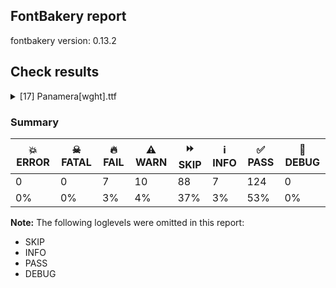 ## FontBakery report

fontbakery version: 0.13.2







## Check results



<details><summary>[17] Panamera[wght].ttf</summary>
<div>
<details>
    <summary>🔥 <b>FAIL</b> Validates subfamilyNameID and postScriptNameID for the default instance record <a href="https://fontbakery.readthedocs.io/en/stable/fontbakery/checks/opentype.html#opentype-varfont-valid-default-instance-nameids">opentype/varfont/valid_default_instance_nameids</a></summary>
    <div>







* 🔥 **FAIL** <p>'Thin' instance has the same coordinates as the default instance; its postscript name should be 'Panamera-VF', instead of 'Panamera-Thin'.</p>
 [code: invalid-default-instance-postscript-name]



</div>
</details>

<details>
    <summary>🔥 <b>FAIL</b> Checking if OS/2 usWeightClass matches fvar. <a href="https://fontbakery.readthedocs.io/en/stable/fontbakery/checks/opentype.html#opentype-weight-class-fvar">opentype/weight_class_fvar</a></summary>
    <div>







* 🔥 **FAIL** <p>OS/2 usWeightClass is '400', but should match fvar default value '100.0'.</p>
 [code: bad-weight-class]



</div>
</details>

<details>
    <summary>🔥 <b>FAIL</b> Checking OS/2 usWinAscent & usWinDescent. <a href="https://fontbakery.readthedocs.io/en/stable/fontbakery/checks/universal.html#family-win-ascent-and-descent">family/win_ascent_and_descent</a></summary>
    <div>







* 🔥 **FAIL** <p>OS/2.usWinAscent value should be equal or greater than 1140, but got 1135 instead</p>
 [code: ascent]



</div>
</details>

<details>
    <summary>🔥 <b>FAIL</b> Shapes languages in all GF glyphsets. <a href="https://fontbakery.readthedocs.io/en/stable/fontbakery/checks/googlefonts.html#googlefonts-glyphsets-shape-languages">googlefonts/glyphsets/shape_languages</a></summary>
    <div>







* 🔥 **FAIL** <p>GF_Phonetics_SinoExt glyphset:</p>
<table>
<thead>
<tr>
<th align="left">FAIL messages</th>
<th align="left">Languages</th>
</tr>
</thead>
<tbody>
<tr>
<td align="left">Mandatory orthography codepoints:</td>
<td align="left"></td>
</tr>
<tr>
<td align="left">The following base characters are missing from the font: ɛ, ɔ, Ɔ, Ɛ</td>
<td align="left">bm_Latn (Bambara)</td>
</tr>
<tr>
<td align="left">Mandatory orthography codepoints:</td>
<td align="left"></td>
</tr>
<tr>
<td align="left">The following base characters are missing from the font: ɔ, Ɛ, Ɔ, ɛ</td>
<td align="left">dyu_Latn (Dyula)</td>
</tr>
<tr>
<td align="left">Mandatory orthography codepoints:</td>
<td align="left"></td>
</tr>
<tr>
<td align="left">The following base characters are missing from the font: ɛ, Ɛ, ɔ, Ɔ</td>
<td align="left">fat_Latn (Fanti)</td>
</tr>
<tr>
<td align="left">Mandatory orthography codepoints:</td>
<td align="left"></td>
</tr>
<tr>
<td align="left">The following base characters are missing from the font: Ɓ, ɓ, Ƴ, ɗ, Ɗ, ƴ</td>
<td align="left">ff_Latn (Fulah)</td>
</tr>
<tr>
<td align="left">Mandatory orthography codepoints:</td>
<td align="left"></td>
</tr>
<tr>
<td align="left">The following base characters are missing from the font: Ƙ, ɗ, Ɓ, Ƴ, ƴ, ƙ, ɓ, Ɗ</td>
<td align="left">ha_Latn (Hausa)</td>
</tr>
<tr>
<td align="left">Mandatory orthography codepoints:</td>
<td align="left"></td>
</tr>
<tr>
<td align="left">The following base characters are missing from the font: ɛ, Ɛ, Ɔ, ɔ</td>
<td align="left">tw_akuapem_Latn (Akuapem Twi)</td>
</tr>
</tbody>
</table>
 [code: failed-language-shaping]



* ⚠️ **WARN** <p>GF_Phonetics_SinoExt glyphset:</p>
<table>
<thead>
<tr>
<th align="left">WARN messages</th>
<th align="left">Languages</th>
</tr>
</thead>
<tbody>
<tr>
<td align="left">Auxiliary orthography codepoints:</td>
<td align="left"></td>
</tr>
<tr>
<td align="left">The following auxiliary characters are missing from the font: Ǥ</td>
<td align="left"></td>
</tr>
<tr>
<td align="left">The following auxiliary characters are missing from the font: Ʒ</td>
<td align="left"></td>
</tr>
<tr>
<td align="left">The following auxiliary characters are missing from the font: Ǯ</td>
<td align="left"></td>
</tr>
<tr>
<td align="left">The following auxiliary characters are missing from the font: ǥ</td>
<td align="left"></td>
</tr>
<tr>
<td align="left">The following auxiliary characters are missing from the font: ʒ</td>
<td align="left"></td>
</tr>
<tr>
<td align="left">The following auxiliary characters are missing from the font: ǯ</td>
<td align="left">fi_Latn (Finnish)</td>
</tr>
<tr>
<td align="left">Auxiliary orthography codepoints:</td>
<td align="left"></td>
</tr>
<tr>
<td align="left">The following auxiliary characters are missing from the font: ɛ</td>
<td align="left"></td>
</tr>
<tr>
<td align="left">The following auxiliary characters are missing from the font: Ɛ</td>
<td align="left"></td>
</tr>
<tr>
<td align="left">The following auxiliary characters are missing from the font: ɵ</td>
<td align="left"></td>
</tr>
<tr>
<td align="left">The following auxiliary characters are missing from the font: Ɵ</td>
<td align="left">ig_Latn (Igbo)</td>
</tr>
</tbody>
</table>
 [code: warning-language-shaping]



</div>
</details>

<details>
    <summary>🔥 <b>FAIL</b> Ensure dotted circle glyph is present and can attach marks. <a href="https://fontbakery.readthedocs.io/en/stable/fontbakery/checks/universal.html#dotted-circle">dotted_circle</a></summary>
    <div>







* 🔥 **FAIL** <p>The following glyphs could not be attached to the dotted circle glyph:</p>
<pre><code>- uni031B

- uni0328
</code></pre>
 [code: unattached-dotted-circle-marks]



</div>
</details>

<details>
    <summary>🔥 <b>FAIL</b> Check font names are correct <a href="https://fontbakery.readthedocs.io/en/stable/fontbakery/checks/googlefonts.html#googlefonts-font-names">googlefonts/font_names</a></summary>
    <div>







* 🔥 **FAIL** <p>Font names are incorrect:</p>
<table>
<thead>
<tr>
<th align="left">nameID</th>
<th align="left">current</th>
<th align="left">expected</th>
</tr>
</thead>
<tbody>
<tr>
<td align="left">Family Name</td>
<td align="left">Panamera Thin</td>
<td align="left">Panamera Thin</td>
</tr>
<tr>
<td align="left">Subfamily Name</td>
<td align="left">Regular</td>
<td align="left">Regular</td>
</tr>
<tr>
<td align="left">Full Name</td>
<td align="left">Panamera Thin</td>
<td align="left">Panamera Thin</td>
</tr>
<tr>
<td align="left">Postscript Name</td>
<td align="left"><strong>Panamera-VF</strong></td>
<td align="left"><strong>Panamera-Thin</strong></td>
</tr>
<tr>
<td align="left">Typographic Family Name</td>
<td align="left">Panamera</td>
<td align="left">Panamera</td>
</tr>
<tr>
<td align="left">Typographic Subfamily Name</td>
<td align="left">Thin</td>
<td align="left">Thin</td>
</tr>
</tbody>
</table>
 [code: bad-names]



</div>
</details>

<details>
    <summary>🔥 <b>FAIL</b> Check the OS/2 usWeightClass is appropriate for the font's best SubFamily name. <a href="https://fontbakery.readthedocs.io/en/stable/fontbakery/checks/googlefonts.html#googlefonts-weightclass">googlefonts/weightclass</a></summary>
    <div>







* 🔥 **FAIL** <p>Best SubFamily name is 'Thin'. Expected OS/2 usWeightClass is 100, got 400.</p>
 [code: bad-value]



</div>
</details>

<details>
    <summary>⚠️ <b>WARN</b> Detect any interpolation issues in the font. <a href="https://fontbakery.readthedocs.io/en/stable/fontbakery/checks/universal.html#interpolation-issues">interpolation_issues</a></summary>
    <div>







* ⚠️ **WARN** <p>Interpolation issues were found in the font:</p>
<pre><code>- Contour 1 start point differs in glyph 'uni21BA' between location wght=100 and location wght=300

- Contour 1 in glyph 'uni21BA': becomes underweight between wght=100 and wght=300.

- Contour 1 start point differs in glyph 'uni21BB' between location wght=100 and location wght=300

- Contour 1 in glyph 'uni21BB': becomes underweight between wght=100 and wght=300.
</code></pre>
 [code: interpolation-issues]



</div>
</details>

<details>
    <summary>⚠️ <b>WARN</b> Ensure variable fonts include an avar table. <a href="https://fontbakery.readthedocs.io/en/stable/fontbakery/checks/universal.html#mandatory-avar-table">mandatory_avar_table</a></summary>
    <div>







* ⚠️ **WARN** <p>This variable font does not have an avar table. Most variable fonts should include an avar table to correctly define axes progression rates.</p>
 [code: missing-avar]



</div>
</details>

<details>
    <summary>⚠️ <b>WARN</b> Check there are no overlapping path segments <a href="https://fontbakery.readthedocs.io/en/stable/fontbakery/checks/universal.html#overlapping-path-segments">overlapping_path_segments</a></summary>
    <div>







* ⚠️ **WARN** <p>The following glyphs have overlapping path segments:</p>
<pre><code>* uni019D (U+019D): L&lt;&lt;77.0,0.0&gt;--&lt;54.0,0.0&gt;&gt; has the same coordinates as a previous segment.

* Eng (U+014A): L&lt;&lt;499.0,0.0&gt;--&lt;472.0,0.0&gt;&gt; has the same coordinates as a previous segment.

* W (U+0057): L&lt;&lt;428.0,662.0&gt;--&lt;448.0,662.0&gt;&gt; has the same coordinates as a previous segment.

* Wacute (U+1E82): L&lt;&lt;428.0,662.0&gt;--&lt;448.0,662.0&gt;&gt; has the same coordinates as a previous segment.

* Wcircumflex (U+0174): L&lt;&lt;428.0,662.0&gt;--&lt;448.0,662.0&gt;&gt; has the same coordinates as a previous segment.

* Wdieresis (U+1E84): L&lt;&lt;428.0,662.0&gt;--&lt;448.0,662.0&gt;&gt; has the same coordinates as a previous segment.

* Wgrave (U+1E80): L&lt;&lt;428.0,662.0&gt;--&lt;448.0,662.0&gt;&gt; has the same coordinates as a previous segment.

* g (U+0067): L&lt;&lt;492.0,-2.0&gt;--&lt;466.0,-2.0&gt;&gt; has the same coordinates as a previous segment.

* gbreve (U+011F): L&lt;&lt;492.0,-2.0&gt;--&lt;466.0,-2.0&gt;&gt; has the same coordinates as a previous segment.

* gcaron (U+01E7): L&lt;&lt;492.0,-2.0&gt;--&lt;466.0,-2.0&gt;&gt; has the same coordinates as a previous segment.

* gcircumflex (U+011D): L&lt;&lt;492.0,-2.0&gt;--&lt;466.0,-2.0&gt;&gt; has the same coordinates as a previous segment.

* uni0123 (U+0123): L&lt;&lt;492.0,-2.0&gt;--&lt;466.0,-2.0&gt;&gt; has the same coordinates as a previous segment.

* gdotaccent (U+0121): L&lt;&lt;492.0,-2.0&gt;--&lt;466.0,-2.0&gt;&gt; has the same coordinates as a previous segment.

* uni1E21 (U+1E21): L&lt;&lt;492.0,-2.0&gt;--&lt;466.0,-2.0&gt;&gt; has the same coordinates as a previous segment.

* uni0272 (U+0272): L&lt;&lt;74.0,0.0&gt;--&lt;48.0,0.0&gt;&gt; has the same coordinates as a previous segment.

* eng (U+014B): L&lt;&lt;484.0,0.0&gt;--&lt;459.0,0.0&gt;&gt; has the same coordinates as a previous segment.

* f_f_i (U+FB03): L&lt;&lt;606.0,586.0&gt;--&lt;606.0,633.0&gt;&gt; has the same coordinates as a previous segment.

* f_f_ij: L&lt;&lt;606.0,586.0&gt;--&lt;606.0,633.0&gt;&gt; has the same coordinates as a previous segment.

* f_i (U+FB01): L&lt;&lt;363.0,586.0&gt;--&lt;363.0,633.0&gt;&gt; has the same coordinates as a previous segment.

* s_t (U+FB06): L&lt;&lt;556.0,518.0&gt;--&lt;531.0,518.0&gt;&gt; has the same coordinates as a previous segment.

* braceleft (U+007B): L&lt;&lt;121.0,294.0&gt;--&lt;121.0,309.0&gt;&gt; has the same coordinates as a previous segment.

* braceright (U+007D): L&lt;&lt;267.0,309.0&gt;--&lt;267.0,294.0&gt;&gt; has the same coordinates as a previous segment.

* braceleft.case: L&lt;&lt;121.0,322.0&gt;--&lt;121.0,337.0&gt;&gt; has the same coordinates as a previous segment.

* braceright.case: L&lt;&lt;267.0,338.0&gt;--&lt;267.0,323.0&gt;&gt; has the same coordinates as a previous segment.

* uni272F (U+272F): L&lt;&lt;906.0,499.0&gt;--&lt;639.0,306.0&gt;&gt; has the same coordinates as a previous segment.

* uni272F (U+272F): L&lt;&lt;753.0,-22.0&gt;--&lt;462.0,182.0&gt;&gt; has the same coordinates as a previous segment.

* uni272F (U+272F): L&lt;&lt;172.0,-22.0&gt;--&lt;286.0,306.0&gt;&gt; has the same coordinates as a previous segment.

* uni272F (U+272F): L&lt;&lt;19.0,499.0&gt;--&lt;351.0,499.0&gt;&gt; has the same coordinates as a previous segment.

* uni272F (U+272F): L&lt;&lt;462.0,816.0&gt;--&lt;574.0,499.0&gt;&gt; has the same coordinates as a previous segment.

* u1F7CF (U+1F7CF): L&lt;&lt;497.0,251.0&gt;--&lt;732.0,100.0&gt;&gt; has the same coordinates as a previous segment.

* u1F7CF (U+1F7CF): L&lt;&lt;377.0,251.0&gt;--&lt;437.0,-22.0&gt;&gt; has the same coordinates as a previous segment.

* u1F7CF (U+1F7CF): L&lt;&lt;292.0,335.0&gt;--&lt;142.0,100.0&gt;&gt; has the same coordinates as a previous segment.

* u1F7CF (U+1F7CF): L&lt;&lt;292.0,455.0&gt;--&lt;19.0,395.0&gt;&gt; has the same coordinates as a previous segment.

* u1F7CF (U+1F7CF): L&lt;&lt;377.0,540.0&gt;--&lt;142.0,690.0&gt;&gt; has the same coordinates as a previous segment.

* u1F7CF (U+1F7CF): L&lt;&lt;497.0,540.0&gt;--&lt;437.0,813.0&gt;&gt; has the same coordinates as a previous segment.

* u1F7CF (U+1F7CF): L&lt;&lt;582.0,455.0&gt;--&lt;732.0,690.0&gt;&gt; has the same coordinates as a previous segment.

* u1F7CF (U+1F7CF): L&lt;&lt;583.0,335.0&gt;--&lt;855.0,395.0&gt;&gt; has the same coordinates as a previous segment.

* u1F7CF (U+1F7CF): L&lt;&lt;19.0,395.0&gt;--&lt;292.0,455.0&gt;&gt; has the same coordinates as a previous segment.

* u1F7CF (U+1F7CF): L&lt;&lt;292.0,455.0&gt;--&lt;142.0,690.0&gt;&gt; has the same coordinates as a previous segment.

* u1F7CF (U+1F7CF): L&lt;&lt;142.0,690.0&gt;--&lt;377.0,540.0&gt;&gt; has the same coordinates as a previous segment.

* u1F7CF (U+1F7CF): L&lt;&lt;377.0,540.0&gt;--&lt;437.0,813.0&gt;&gt; has the same coordinates as a previous segment.

* u1F7CF (U+1F7CF): L&lt;&lt;437.0,813.0&gt;--&lt;497.0,540.0&gt;&gt; has the same coordinates as a previous segment.

* u1F7CF (U+1F7CF): L&lt;&lt;497.0,540.0&gt;--&lt;732.0,690.0&gt;&gt; has the same coordinates as a previous segment.

* u1F7CF (U+1F7CF): L&lt;&lt;732.0,690.0&gt;--&lt;582.0,455.0&gt;&gt; has the same coordinates as a previous segment.

* u1F7CF (U+1F7CF): L&lt;&lt;582.0,455.0&gt;--&lt;855.0,395.0&gt;&gt; has the same coordinates as a previous segment.

* u1F7CF (U+1F7CF): L&lt;&lt;855.0,395.0&gt;--&lt;583.0,335.0&gt;&gt; has the same coordinates as a previous segment.

* u1F7CF (U+1F7CF): L&lt;&lt;583.0,335.0&gt;--&lt;732.0,100.0&gt;&gt; has the same coordinates as a previous segment.

* u1F7CF (U+1F7CF): L&lt;&lt;732.0,100.0&gt;--&lt;497.0,251.0&gt;&gt; has the same coordinates as a previous segment.

* u1F7CF (U+1F7CF): L&lt;&lt;497.0,251.0&gt;--&lt;437.0,-22.0&gt;&gt; has the same coordinates as a previous segment.

* u1F7CF (U+1F7CF): L&lt;&lt;437.0,-22.0&gt;--&lt;377.0,251.0&gt;&gt; has the same coordinates as a previous segment.

* u1F7CF (U+1F7CF): L&lt;&lt;377.0,251.0&gt;--&lt;142.0,100.0&gt;&gt; has the same coordinates as a previous segment.

* u1F7CF (U+1F7CF): L&lt;&lt;142.0,100.0&gt;--&lt;292.0,335.0&gt;&gt; has the same coordinates as a previous segment.

* u1F7CF (U+1F7CF): L&lt;&lt;292.0,335.0&gt;--&lt;19.0,395.0&gt;&gt; has the same coordinates as a previous segment.

* u1F7D3 (U+1F7D3): L&lt;&lt;153.0,472.0&gt;--&lt;80.0,601.0&gt;&gt; has the same coordinates as a previous segment.

* u1F7D3 (U+1F7D3): L&lt;&lt;240.0,592.0&gt;--&lt;231.0,753.0&gt;&gt; has the same coordinates as a previous segment.

* u1F7D3 (U+1F7D3): L&lt;&lt;360.0,679.0&gt;--&lt;437.0,813.0&gt;&gt; has the same coordinates as a previous segment.

* u1F7D3 (U+1F7D3): L&lt;&lt;514.0,679.0&gt;--&lt;643.0,753.0&gt;&gt; has the same coordinates as a previous segment.

* u1F7D3 (U+1F7D3): L&lt;&lt;634.0,592.0&gt;--&lt;794.0,601.0&gt;&gt; has the same coordinates as a previous segment.

* u1F7D3 (U+1F7D3): L&lt;&lt;720.0,472.0&gt;--&lt;854.0,395.0&gt;&gt; has the same coordinates as a previous segment.

* u1F7D3 (U+1F7D3): L&lt;&lt;720.0,318.0&gt;--&lt;794.0,189.0&gt;&gt; has the same coordinates as a previous segment.

* u1F7D3 (U+1F7D3): L&lt;&lt;634.0,198.0&gt;--&lt;643.0,38.0&gt;&gt; has the same coordinates as a previous segment.

* u1F7D3 (U+1F7D3): L&lt;&lt;514.0,112.0&gt;--&lt;437.0,-22.0&gt;&gt; has the same coordinates as a previous segment.

* u1F7D3 (U+1F7D3): L&lt;&lt;360.0,112.0&gt;--&lt;231.0,38.0&gt;&gt; has the same coordinates as a previous segment.

* u1F7D3 (U+1F7D3): L&lt;&lt;240.0,198.0&gt;--&lt;80.0,189.0&gt;&gt; has the same coordinates as a previous segment.

* u1F7D3 (U+1F7D3): L&lt;&lt;153.0,318.0&gt;--&lt;19.0,395.0&gt;&gt; has the same coordinates as a previous segment.

* uni20A9 (U+20A9): L&lt;&lt;517.0,662.0&gt;--&lt;537.0,662.0&gt;&gt; has the same coordinates as a previous segment.

* arrowup (U+2191): L&lt;&lt;321.0,716.0&gt;--&lt;331.0,716.0&gt;&gt; has the same coordinates as a previous segment.

* uni2197 (U+2197): L&lt;&lt;563.0,697.0&gt;--&lt;570.0,690.0&gt;&gt; has the same coordinates as a previous segment.

* arrowright (U+2192): L&lt;&lt;726.0,346.0&gt;--&lt;726.0,336.0&gt;&gt; has the same coordinates as a previous segment.

* uni2198 (U+2198): L&lt;&lt;553.0,-11.0&gt;--&lt;546.0,-18.0&gt;&gt; has the same coordinates as a previous segment.

* arrowdown (U+2193): L&lt;&lt;331.0,-34.0&gt;--&lt;321.0,-34.0&gt;&gt; has the same coordinates as a previous segment.

* uni2199 (U+2199): L&lt;&lt;42.0,-16.0&gt;--&lt;35.0,-9.0&gt;&gt; has the same coordinates as a previous segment.

* arrowleft (U+2190): L&lt;&lt;34.0,336.0&gt;--&lt;34.0,346.0&gt;&gt; has the same coordinates as a previous segment.

* uni2196 (U+2196): L&lt;&lt;34.0,690.0&gt;--&lt;41.0,697.0&gt;&gt; has the same coordinates as a previous segment.

* arrowboth (U+2194): L&lt;&lt;946.0,346.0&gt;--&lt;946.0,336.0&gt;&gt; has the same coordinates as a previous segment.

* arrowboth (U+2194): L&lt;&lt;485.0,344.0&gt;--&lt;485.0,338.0&gt;&gt; has the same coordinates as a previous segment.

* arrowboth (U+2194): L&lt;&lt;24.0,336.0&gt;--&lt;24.0,346.0&gt;&gt; has the same coordinates as a previous segment.

* arrowupdn (U+2195): L&lt;&lt;331.0,-114.0&gt;--&lt;321.0,-114.0&gt;&gt; has the same coordinates as a previous segment.

* arrowupdn (U+2195): L&lt;&lt;329.0,347.0&gt;--&lt;323.0,347.0&gt;&gt; has the same coordinates as a previous segment.

* arrowupdn (U+2195): L&lt;&lt;321.0,808.0&gt;--&lt;331.0,808.0&gt;&gt; has the same coordinates as a previous segment.

* uni21C4 (U+21C4): L&lt;&lt;736.0,500.0&gt;--&lt;736.0,490.0&gt;&gt; has the same coordinates as a previous segment.

* uni21C4 (U+21C4): L&lt;&lt;24.0,89.0&gt;--&lt;24.0,99.0&gt;&gt; has the same coordinates as a previous segment.

* uni21C5 (U+21C5): L&lt;&lt;321.0,641.0&gt;--&lt;331.0,641.0&gt;&gt; has the same coordinates as a previous segment.

* uni21C5 (U+21C5): L&lt;&lt;732.0,-71.0&gt;--&lt;722.0,-71.0&gt;&gt; has the same coordinates as a previous segment.
</code></pre>
 [code: overlapping-path-segments]



</div>
</details>

<details>
    <summary>⚠️ <b>WARN</b> Does the font contain a soft hyphen? <a href="https://fontbakery.readthedocs.io/en/stable/fontbakery/checks/universal.html#soft-hyphen">soft_hyphen</a></summary>
    <div>







* ⚠️ **WARN** <p>This font has a 'Soft Hyphen' character.</p>
 [code: softhyphen]



</div>
</details>

<details>
    <summary>⚠️ <b>WARN</b> Check font contains no unreachable glyphs <a href="https://fontbakery.readthedocs.io/en/stable/fontbakery/checks/universal.html#unreachable-glyphs">unreachable_glyphs</a></summary>
    <div>







* ⚠️ **WARN** <p>The following glyphs could not be reached by codepoint or substitution rules:</p>
<pre><code>- ampersand.001

- at.001
</code></pre>
 [code: unreachable-glyphs]



</div>
</details>

<details>
    <summary>⚠️ <b>WARN</b> Validate size, and resolution of article images, and ensure article page has minimum length and includes visual assets. <a href="https://fontbakery.readthedocs.io/en/stable/fontbakery/checks/googlefonts.html#googlefonts-article-images">googlefonts/article/images</a></summary>
    <div>







* ⚠️ **WARN** <p>Family metadata at fonts/variable does not have an article.</p>
 [code: lacks-article]



</div>
</details>

<details>
    <summary>⚠️ <b>WARN</b> Check for codepoints not covered by METADATA subsets. <a href="https://fontbakery.readthedocs.io/en/stable/fontbakery/checks/googlefonts.html#googlefonts-metadata-unreachable-subsetting">googlefonts/metadata/unreachable_subsetting</a></summary>
    <div>







* ⚠️ **WARN** <p>The following codepoints supported by the font are not covered by
any subsets defined in the font's metadata file, and will never
be served. You can solve this by either manually adding additional
subset declarations to METADATA.pb, or by editing the glyphset
definitions.</p>
<ul>
<li>U+02D8 BREVE: try adding one of: canadian-aboriginal, yi</li>
<li>U+02D9 DOT ABOVE: try adding one of: canadian-aboriginal, yi</li>
<li>U+02DB OGONEK: try adding one of: canadian-aboriginal, yi</li>
<li>U+0302 COMBINING CIRCUMFLEX ACCENT: try adding one of: coptic, math, tifinagh, cherokee</li>
<li>U+0306 COMBINING BREVE: try adding one of: tifinagh, old-permic</li>
<li>U+0307 COMBINING DOT ABOVE: try adding one of: coptic, malayalam, hebrew, duployan, tai-le, syriac, old-permic, todhri, math, tifinagh, canadian-aboriginal</li>
<li>U+030A COMBINING RING ABOVE: try adding one of: duployan, syriac</li>
<li>U+030B COMBINING DOUBLE ACUTE ACCENT: try adding one of: osage, cherokee</li>
<li>U+030C COMBINING CARON: try adding one of: tai-le, cherokee</li>
<li>U+030F COMBINING DOUBLE GRAVE ACCENT: not included in any glyphset definition</li>
<li>U+0311 COMBINING INVERTED BREVE: try adding one of: coptic, todhri</li>
<li>U+0312 COMBINING TURNED COMMA ABOVE: try adding math</li>
<li>U+031B COMBINING HORN: not included in any glyphset definition</li>
<li>U+0324 COMBINING DIAERESIS BELOW: try adding one of: duployan, syriac, cherokee</li>
<li>U+0326 COMBINING COMMA BELOW: try adding math</li>
<li>U+0327 COMBINING CEDILLA: try adding math</li>
<li>U+0328 COMBINING OGONEK: not included in any glyphset definition</li>
<li>U+032E COMBINING BREVE BELOW: try adding syriac</li>
<li>U+0330 COMBINING TILDE BELOW: try adding one of: math, syriac, cherokee</li>
<li>U+0331 COMBINING MACRON BELOW: try adding one of: thai, cherokee, sunuwar, syriac, gothic, caucasian-albanian, tifinagh</li>
<li>U+0394 GREEK CAPITAL LETTER DELTA: try adding one of: greek, math, elbasan</li>
<li>U+03A9 GREEK CAPITAL LETTER OMEGA: try adding one of: greek, math, elbasan</li>
<li>U+03BC GREEK SMALL LETTER MU: try adding one of: greek, math</li>
<li>U+03C0 GREEK SMALL LETTER PI: try adding one of: greek, yi, math</li>
<li>U+0E3F THAI CURRENCY SYMBOL BAHT: try adding thai</li>
<li>U+2007 FIGURE SPACE: try adding symbols2</li>
<li>U+2008 PUNCTUATION SPACE: try adding symbols2</li>
<li>U+200A HAIR SPACE: try adding symbols2</li>
<li>U+2010 HYPHEN: try adding one of: coptic, hebrew, kharoshthi, kayah-li, kaithi, sundanese, syloti-nagri, yi, lisu, armenian, cham, sora-sompeng, arabic</li>
<li>U+2012 FIGURE DASH: not included in any glyphset definition</li>
<li>U+2015 HORIZONTAL BAR: try adding adlam</li>
<li>U+2021 DOUBLE DAGGER: try adding adlam</li>
<li>U+2030 PER MILLE SIGN: try adding adlam</li>
<li>U+203D INTERROBANG: not included in any glyphset definition</li>
<li>U+2042 ASTERISM: not included in any glyphset definition</li>
<li>U+2048 QUESTION EXCLAMATION MARK: try adding mongolian</li>
<li>U+2070 SUPERSCRIPT ZERO: try adding math</li>
<li>U+2074 SUPERSCRIPT FOUR: try adding math</li>
<li>U+2075 SUPERSCRIPT FIVE: try adding math</li>
<li>U+2076 SUPERSCRIPT SIX: try adding math</li>
<li>U+2077 SUPERSCRIPT SEVEN: try adding math</li>
<li>U+2078 SUPERSCRIPT EIGHT: try adding math</li>
<li>U+2079 SUPERSCRIPT NINE: try adding math</li>
<li>U+2080 SUBSCRIPT ZERO: try adding math</li>
<li>U+2081 SUBSCRIPT ONE: try adding math</li>
<li>U+2082 SUBSCRIPT TWO: try adding math</li>
<li>U+2083 SUBSCRIPT THREE: try adding math</li>
<li>U+2084 SUBSCRIPT FOUR: try adding math</li>
<li>U+2085 SUBSCRIPT FIVE: try adding math</li>
<li>U+2086 SUBSCRIPT SIX: try adding math</li>
<li>U+2087 SUBSCRIPT SEVEN: try adding math</li>
<li>U+2088 SUBSCRIPT EIGHT: try adding math</li>
<li>U+2089 SUBSCRIPT NINE: try adding math</li>
<li>U+2105 CARE OF: try adding math</li>
<li>U+2106 CADA UNA: try adding math</li>
<li>U+2126 OHM SIGN: try adding math</li>
<li>U+212E ESTIMATED SYMBOL: try adding math</li>
<li>U+2153 VULGAR FRACTION ONE THIRD: try adding symbols</li>
<li>U+2154 VULGAR FRACTION TWO THIRDS: try adding symbols</li>
<li>U+215B VULGAR FRACTION ONE EIGHTH: try adding symbols</li>
<li>U+215C VULGAR FRACTION THREE EIGHTHS: try adding symbols</li>
<li>U+215D VULGAR FRACTION FIVE EIGHTHS: try adding symbols</li>
<li>U+215E VULGAR FRACTION SEVEN EIGHTHS: try adding symbols</li>
<li>U+2190 LEFTWARDS ARROW: try adding one of: symbols, math</li>
<li>U+2192 RIGHTWARDS ARROW: try adding one of: symbols, math</li>
<li>U+2194 LEFT RIGHT ARROW: try adding one of: symbols, math</li>
<li>U+2195 UP DOWN ARROW: try adding one of: symbols, math</li>
<li>U+2196 NORTH WEST ARROW: try adding one of: symbols, math</li>
<li>U+2197 NORTH EAST ARROW: try adding one of: symbols, math</li>
<li>U+2198 SOUTH EAST ARROW: try adding one of: symbols, math</li>
<li>U+2199 SOUTH WEST ARROW: try adding one of: symbols, math</li>
<li>U+21BA ANTICLOCKWISE OPEN CIRCLE ARROW: try adding math</li>
<li>U+21BB CLOCKWISE OPEN CIRCLE ARROW: try adding math</li>
<li>U+21C4 RIGHTWARDS ARROW OVER LEFTWARDS ARROW: try adding math</li>
<li>U+21C5 UPWARDS ARROW LEFTWARDS OF DOWNWARDS ARROW: try adding math</li>
<li>U+21E7 UPWARDS WHITE ARROW: try adding symbols</li>
<li>U+2202 PARTIAL DIFFERENTIAL: try adding math</li>
<li>U+2205 EMPTY SET: try adding math</li>
<li>U+2206 INCREMENT: try adding math</li>
<li>U+220F N-ARY PRODUCT: try adding math</li>
<li>U+2211 N-ARY SUMMATION: try adding math</li>
<li>U+2219 BULLET OPERATOR: try adding one of: tai-tham, symbols, yi, math</li>
<li>U+221A SQUARE ROOT: try adding math</li>
<li>U+221E INFINITY: try adding math</li>
<li>U+222B INTEGRAL: try adding math</li>
<li>U+2248 ALMOST EQUAL TO: try adding math</li>
<li>U+2260 NOT EQUAL TO: try adding math</li>
<li>U+2264 LESS-THAN OR EQUAL TO: try adding math</li>
<li>U+2265 GREATER-THAN OR EQUAL TO: try adding math</li>
<li>U+2317 VIEWDATA SQUARE: try adding symbols</li>
<li>U+2318 PLACE OF INTEREST SIGN: try adding symbols</li>
<li>U+2325 OPTION KEY: try adding symbols</li>
<li>U+23CE RETURN SYMBOL: try adding symbols</li>
<li>U+23CF EJECT SYMBOL: try adding symbols</li>
<li>U+23E9 BLACK RIGHT-POINTING DOUBLE TRIANGLE: try adding symbols</li>
<li>U+23EA BLACK LEFT-POINTING DOUBLE TRIANGLE: try adding symbols</li>
<li>U+23ED BLACK RIGHT-POINTING DOUBLE TRIANGLE WITH VERTICAL BAR: try adding symbols</li>
<li>U+23EE BLACK LEFT-POINTING DOUBLE TRIANGLE WITH VERTICAL BAR: try adding symbols</li>
<li>U+23F5 BLACK MEDIUM RIGHT-POINTING TRIANGLE: try adding symbols</li>
<li>U+23F8 DOUBLE VERTICAL BAR: try adding symbols</li>
<li>U+23F9 BLACK SQUARE FOR STOP: try adding symbols</li>
<li>U+23FA BLACK CIRCLE FOR RECORD: try adding symbols</li>
<li>U+2460 CIRCLED DIGIT ONE: try adding one of: symbols, yi, mongolian</li>
<li>U+2461 CIRCLED DIGIT TWO: try adding one of: symbols, yi, mongolian</li>
<li>U+2462 CIRCLED DIGIT THREE: try adding one of: symbols, yi, mongolian</li>
<li>U+2463 CIRCLED DIGIT FOUR: try adding one of: symbols, yi, mongolian</li>
<li>U+2464 CIRCLED DIGIT FIVE: try adding one of: symbols, yi, mongolian</li>
<li>U+2465 CIRCLED DIGIT SIX: try adding one of: symbols, yi, mongolian</li>
<li>U+2466 CIRCLED DIGIT SEVEN: try adding one of: symbols, yi, mongolian</li>
<li>U+2467 CIRCLED DIGIT EIGHT: try adding one of: symbols, yi, mongolian</li>
<li>U+2468 CIRCLED DIGIT NINE: try adding one of: symbols, yi, mongolian</li>
<li>U+24B6 CIRCLED LATIN CAPITAL LETTER A: try adding symbols</li>
<li>U+24B7 CIRCLED LATIN CAPITAL LETTER B: try adding symbols</li>
<li>U+24B8 CIRCLED LATIN CAPITAL LETTER C: try adding symbols</li>
<li>U+24B9 CIRCLED LATIN CAPITAL LETTER D: try adding symbols</li>
<li>U+24BA CIRCLED LATIN CAPITAL LETTER E: try adding symbols</li>
<li>U+24BB CIRCLED LATIN CAPITAL LETTER F: try adding symbols</li>
<li>U+24BC CIRCLED LATIN CAPITAL LETTER G: try adding symbols</li>
<li>U+24BD CIRCLED LATIN CAPITAL LETTER H: try adding symbols</li>
<li>U+24BE CIRCLED LATIN CAPITAL LETTER I: try adding symbols</li>
<li>U+24BF CIRCLED LATIN CAPITAL LETTER J: try adding symbols</li>
<li>U+24C0 CIRCLED LATIN CAPITAL LETTER K: try adding symbols</li>
<li>U+24C1 CIRCLED LATIN CAPITAL LETTER L: try adding symbols</li>
<li>U+24C2 CIRCLED LATIN CAPITAL LETTER M: try adding symbols</li>
<li>U+24C3 CIRCLED LATIN CAPITAL LETTER N: try adding symbols</li>
<li>U+24C4 CIRCLED LATIN CAPITAL LETTER O: try adding symbols</li>
<li>U+24C5 CIRCLED LATIN CAPITAL LETTER P: try adding symbols</li>
<li>U+24C6 CIRCLED LATIN CAPITAL LETTER Q: try adding symbols</li>
<li>U+24C7 CIRCLED LATIN CAPITAL LETTER R: try adding symbols</li>
<li>U+24C8 CIRCLED LATIN CAPITAL LETTER S: try adding symbols</li>
<li>U+24C9 CIRCLED LATIN CAPITAL LETTER T: try adding symbols</li>
<li>U+24CA CIRCLED LATIN CAPITAL LETTER U: try adding symbols</li>
<li>U+24CB CIRCLED LATIN CAPITAL LETTER V: try adding symbols</li>
<li>U+24CC CIRCLED LATIN CAPITAL LETTER W: try adding symbols</li>
<li>U+24CD CIRCLED LATIN CAPITAL LETTER X: try adding symbols</li>
<li>U+24CE CIRCLED LATIN CAPITAL LETTER Y: try adding symbols</li>
<li>U+24CF CIRCLED LATIN CAPITAL LETTER Z: try adding symbols</li>
<li>U+24D0 CIRCLED LATIN SMALL LETTER A: try adding symbols</li>
<li>U+24D1 CIRCLED LATIN SMALL LETTER B: try adding symbols</li>
<li>U+24D2 CIRCLED LATIN SMALL LETTER C: try adding symbols</li>
<li>U+24D3 CIRCLED LATIN SMALL LETTER D: try adding symbols</li>
<li>U+24D4 CIRCLED LATIN SMALL LETTER E: try adding symbols</li>
<li>U+24D5 CIRCLED LATIN SMALL LETTER F: try adding symbols</li>
<li>U+24D6 CIRCLED LATIN SMALL LETTER G: try adding symbols</li>
<li>U+24D7 CIRCLED LATIN SMALL LETTER H: try adding symbols</li>
<li>U+24D8 CIRCLED LATIN SMALL LETTER I: try adding symbols</li>
<li>U+24D9 CIRCLED LATIN SMALL LETTER J: try adding symbols</li>
<li>U+24DA CIRCLED LATIN SMALL LETTER K: try adding symbols</li>
<li>U+24DB CIRCLED LATIN SMALL LETTER L: try adding symbols</li>
<li>U+24DC CIRCLED LATIN SMALL LETTER M: try adding symbols</li>
<li>U+24DD CIRCLED LATIN SMALL LETTER N: try adding symbols</li>
<li>U+24DE CIRCLED LATIN SMALL LETTER O: try adding symbols</li>
<li>U+24DF CIRCLED LATIN SMALL LETTER P: try adding symbols</li>
<li>U+24E0 CIRCLED LATIN SMALL LETTER Q: try adding symbols</li>
<li>U+24E1 CIRCLED LATIN SMALL LETTER R: try adding symbols</li>
<li>U+24E2 CIRCLED LATIN SMALL LETTER S: try adding symbols</li>
<li>U+24E3 CIRCLED LATIN SMALL LETTER T: try adding symbols</li>
<li>U+24E4 CIRCLED LATIN SMALL LETTER U: try adding symbols</li>
<li>U+24E5 CIRCLED LATIN SMALL LETTER V: try adding symbols</li>
<li>U+24E6 CIRCLED LATIN SMALL LETTER W: try adding symbols</li>
<li>U+24E7 CIRCLED LATIN SMALL LETTER X: try adding symbols</li>
<li>U+24E8 CIRCLED LATIN SMALL LETTER Y: try adding symbols</li>
<li>U+24E9 CIRCLED LATIN SMALL LETTER Z: try adding symbols</li>
<li>U+24EA CIRCLED DIGIT ZERO: try adding symbols</li>
<li>U+24FF NEGATIVE CIRCLED DIGIT ZERO: try adding symbols</li>
<li>U+25A0 BLACK SQUARE: try adding symbols</li>
<li>U+25A1 WHITE SQUARE: try adding symbols</li>
<li>U+25B2 BLACK UP-POINTING TRIANGLE: try adding symbols</li>
<li>U+25B3 WHITE UP-POINTING TRIANGLE: try adding one of: symbols, math</li>
<li>U+25B6 BLACK RIGHT-POINTING TRIANGLE: try adding symbols</li>
<li>U+25B7 WHITE RIGHT-POINTING TRIANGLE: try adding one of: symbols, math</li>
<li>U+25BC BLACK DOWN-POINTING TRIANGLE: try adding symbols</li>
<li>U+25BD WHITE DOWN-POINTING TRIANGLE: try adding one of: symbols, math</li>
<li>U+25C0 BLACK LEFT-POINTING TRIANGLE: try adding symbols</li>
<li>U+25C1 WHITE LEFT-POINTING TRIANGLE: try adding one of: symbols, math</li>
<li>U+25C6 BLACK DIAMOND: try adding symbols</li>
<li>U+25C7 WHITE DIAMOND: try adding symbols</li>
<li>U+25CA LOZENGE: try adding one of: symbols, math</li>
<li>U+25CB WHITE CIRCLE: try adding symbols</li>
<li>U+25CC DOTTED CIRCLE: try adding one of: coptic, wancho, psalter-pahlavi, grantha, math, gurmukhi, khojki, buginese, caucasian-albanian, lao, mende-kikakui, miao, kannada, soyombo, adlam, balinese, music, myanmar, khmer, sogdian, telugu, tai-le, khudawadi, syloti-nagri, manichaean, warang-citi, phags-pa, canadian-aboriginal, hanunoo, marchen, tai-viet, dogra, takri, hanifi-rohingya, tirhuta, newa, thai, duployan, syriac, ahom, masaram-gondi, elbasan, kharoshthi, cham, lepcha, tibetan, devanagari, tamil, modi, bhaiksuki, kaithi, chakma, brahmi, bengali, nko, sundanese, new-tai-lue, tifinagh, batak, hebrew, kayah-li, yi, armenian, symbols, tagbanwa, javanese, osage, oriya, mandaic, sinhala, old-permic, zanabazar-square, buhid, gunjala-gondi, saurashtra, rejang, malayalam, thaana, siddham, tai-tham, sharada, pahawh-hmong, meetei-mayek, tagalog, bassa-vah, gujarati, limbu, mahajani, mongolian</li>
<li>U+25CF BLACK CIRCLE: try adding symbols</li>
<li>U+2606 WHITE STAR: try adding symbols</li>
<li>U+261A BLACK LEFT POINTING INDEX: try adding symbols</li>
<li>U+261B BLACK RIGHT POINTING INDEX: try adding symbols</li>
<li>U+261C WHITE LEFT POINTING INDEX: try adding symbols</li>
<li>U+261D WHITE UP POINTING INDEX: try adding symbols</li>
<li>U+261E WHITE RIGHT POINTING INDEX: try adding symbols</li>
<li>U+261F WHITE DOWN POINTING INDEX: try adding symbols</li>
<li>U+262F YIN YANG: try adding symbols</li>
<li>U+2639 WHITE FROWNING FACE: try adding symbols</li>
<li>U+263A WHITE SMILING FACE: try adding symbols</li>
<li>U+263B BLACK SMILING FACE: try adding symbols</li>
<li>U+2660 BLACK SPADE SUIT: try adding symbols</li>
<li>U+2663 BLACK CLUB SUIT: try adding symbols</li>
<li>U+2665 BLACK HEART SUIT: try adding symbols</li>
<li>U+2666 BLACK DIAMOND SUIT: try adding symbols</li>
<li>U+2713 CHECK MARK: try adding symbols</li>
<li>U+272F PINWHEEL STAR: try adding symbols</li>
<li>U+2735 EIGHT POINTED PINWHEEL STAR: try adding symbols</li>
<li>U+273F BLACK FLORETTE: try adding symbols</li>
<li>U+2740 WHITE FLORETTE: try adding symbols</li>
<li>U+2766 FLORAL HEART: try adding symbols</li>
<li>U+2776 DINGBAT NEGATIVE CIRCLED DIGIT ONE: try adding symbols</li>
<li>U+2777 DINGBAT NEGATIVE CIRCLED DIGIT TWO: try adding symbols</li>
<li>U+2778 DINGBAT NEGATIVE CIRCLED DIGIT THREE: try adding symbols</li>
<li>U+2779 DINGBAT NEGATIVE CIRCLED DIGIT FOUR: try adding symbols</li>
<li>U+277A DINGBAT NEGATIVE CIRCLED DIGIT FIVE: try adding symbols</li>
<li>U+277B DINGBAT NEGATIVE CIRCLED DIGIT SIX: try adding symbols</li>
<li>U+277C DINGBAT NEGATIVE CIRCLED DIGIT SEVEN: try adding symbols</li>
<li>U+277D DINGBAT NEGATIVE CIRCLED DIGIT EIGHT: try adding symbols</li>
<li>U+277E DINGBAT NEGATIVE CIRCLED DIGIT NINE: try adding symbols</li>
<li>U+2B1B BLACK LARGE SQUARE: try adding symbols</li>
<li>U+2B1C WHITE LARGE SQUARE: try adding symbols</li>
<li>U+2B98 THREE-D TOP-LIGHTED LEFTWARDS EQUILATERAL ARROWHEAD: try adding symbols</li>
<li>U+2B99 THREE-D RIGHT-LIGHTED UPWARDS EQUILATERAL ARROWHEAD: try adding symbols</li>
<li>U+2B9A THREE-D TOP-LIGHTED RIGHTWARDS EQUILATERAL ARROWHEAD: try adding symbols</li>
<li>U+2B9B THREE-D LEFT-LIGHTED DOWNWARDS EQUILATERAL ARROWHEAD: try adding symbols</li>
<li>U+2B9C BLACK LEFTWARDS EQUILATERAL ARROWHEAD: try adding symbols</li>
<li>U+2B9D BLACK UPWARDS EQUILATERAL ARROWHEAD: try adding symbols</li>
<li>U+2B9E BLACK RIGHTWARDS EQUILATERAL ARROWHEAD: try adding symbols</li>
<li>U+2B9F BLACK DOWNWARDS EQUILATERAL ARROWHEAD: try adding symbols</li>
<li>U+E133 : not included in any glyphset definition</li>
<li>U+E134 : not included in any glyphset definition</li>
<li>U+E135 : not included in any glyphset definition</li>
<li>U+FB00 LATIN SMALL LIGATURE FF: not included in any glyphset definition</li>
<li>U+FB01 LATIN SMALL LIGATURE FI: not included in any glyphset definition</li>
<li>U+FB02 LATIN SMALL LIGATURE FL: not included in any glyphset definition</li>
<li>U+FB03 LATIN SMALL LIGATURE FFI: not included in any glyphset definition</li>
<li>U+FB04 LATIN SMALL LIGATURE FFL: not included in any glyphset definition</li>
<li>U+FB06 LATIN SMALL LIGATURE ST: not included in any glyphset definition</li>
<li>U+FFFC OBJECT REPLACEMENT CHARACTER: not included in any glyphset definition</li>
<li>U+1F150 NEGATIVE CIRCLED LATIN CAPITAL LETTER A: try adding symbols</li>
<li>U+1F151 NEGATIVE CIRCLED LATIN CAPITAL LETTER B: try adding symbols</li>
<li>U+1F152 NEGATIVE CIRCLED LATIN CAPITAL LETTER C: try adding symbols</li>
<li>U+1F153 NEGATIVE CIRCLED LATIN CAPITAL LETTER D: try adding symbols</li>
<li>U+1F154 NEGATIVE CIRCLED LATIN CAPITAL LETTER E: try adding symbols</li>
<li>U+1F155 NEGATIVE CIRCLED LATIN CAPITAL LETTER F: try adding symbols</li>
<li>U+1F156 NEGATIVE CIRCLED LATIN CAPITAL LETTER G: try adding symbols</li>
<li>U+1F157 NEGATIVE CIRCLED LATIN CAPITAL LETTER H: try adding symbols</li>
<li>U+1F158 NEGATIVE CIRCLED LATIN CAPITAL LETTER I: try adding symbols</li>
<li>U+1F159 NEGATIVE CIRCLED LATIN CAPITAL LETTER J: try adding symbols</li>
<li>U+1F15A NEGATIVE CIRCLED LATIN CAPITAL LETTER K: try adding symbols</li>
<li>U+1F15B NEGATIVE CIRCLED LATIN CAPITAL LETTER L: try adding symbols</li>
<li>U+1F15C NEGATIVE CIRCLED LATIN CAPITAL LETTER M: try adding symbols</li>
<li>U+1F15D NEGATIVE CIRCLED LATIN CAPITAL LETTER N: try adding symbols</li>
<li>U+1F15E NEGATIVE CIRCLED LATIN CAPITAL LETTER O: try adding symbols</li>
<li>U+1F15F NEGATIVE CIRCLED LATIN CAPITAL LETTER P: try adding symbols</li>
<li>U+1F160 NEGATIVE CIRCLED LATIN CAPITAL LETTER Q: try adding symbols</li>
<li>U+1F161 NEGATIVE CIRCLED LATIN CAPITAL LETTER R: try adding symbols</li>
<li>U+1F162 NEGATIVE CIRCLED LATIN CAPITAL LETTER S: try adding symbols</li>
<li>U+1F163 NEGATIVE CIRCLED LATIN CAPITAL LETTER T: try adding symbols</li>
<li>U+1F164 NEGATIVE CIRCLED LATIN CAPITAL LETTER U: try adding symbols</li>
<li>U+1F165 NEGATIVE CIRCLED LATIN CAPITAL LETTER V: try adding symbols</li>
<li>U+1F166 NEGATIVE CIRCLED LATIN CAPITAL LETTER W: try adding symbols</li>
<li>U+1F167 NEGATIVE CIRCLED LATIN CAPITAL LETTER X: try adding symbols</li>
<li>U+1F168 NEGATIVE CIRCLED LATIN CAPITAL LETTER Y: try adding symbols</li>
<li>U+1F169 NEGATIVE CIRCLED LATIN CAPITAL LETTER Z: try adding symbols</li>
<li>U+1F500 TWISTED RIGHTWARDS ARROWS: not included in any glyphset definition</li>
<li>U+1F501 CLOCKWISE RIGHTWARDS AND LEFTWARDS OPEN CIRCLE ARROWS: not included in any glyphset definition</li>
<li>U+1F502 CLOCKWISE RIGHTWARDS AND LEFTWARDS OPEN CIRCLE ARROWS WITH CIRCLED ONE OVERLAY: not included in any glyphset definition</li>
<li>U+1F503 CLOCKWISE DOWNWARDS AND UPWARDS OPEN CIRCLE ARROWS: try adding symbols</li>
<li>U+1F504 ANTICLOCKWISE DOWNWARDS AND UPWARDS OPEN CIRCLE ARROWS: not included in any glyphset definition</li>
<li>U+1F5A2 BLACK UP POINTING BACKHAND INDEX: try adding symbols</li>
<li>U+1F5A3 BLACK DOWN POINTING BACKHAND INDEX: try adding symbols</li>
<li>U+1F7CF HEAVY EIGHT POINTED BLACK STAR: try adding symbols</li>
<li>U+1F7D3 HEAVY TWELVE POINTED BLACK STAR: try adding symbols</li>
<li>U+1F7D4 HEAVY TWELVE POINTED PINWHEEL STAR: try adding symbols</li>
</ul>
<p>Or you can add the above codepoints to one of the subsets supported by the font: <code>cyrillic-ext</code>, <code>latin</code>, <code>latin-ext</code>, <code>vietnamese</code></p>
 [code: unreachable-subsetting]



</div>
</details>

<details>
    <summary>⚠️ <b>WARN</b> Ensure soft_dotted characters lose their dot when combined with marks that replace the dot. <a href="https://fontbakery.readthedocs.io/en/stable/fontbakery/checks/universal.html#soft-dotted">soft_dotted</a></summary>
    <div>







* ⚠️ **WARN** <p>The dot of soft dotted characters used in orthographies <em>must</em> disappear in the following strings: j̑</p>
<p>The dot of soft dotted characters <em>should</em> disappear in other cases, for example: j̉ j̏ j̛̉ j̛̏ j̛̑ j̣̉ j̣̏ j̣̑ j̤̉ j̤̏ j̤̑ j̦̉ j̦̏ j̦̑ j̧̉ j̧̏ j̧̑ j̨̉ j̨̏ j̨̑</p>
 [code: soft-dotted]



</div>
</details>

<details>
    <summary>⚠️ <b>WARN</b> Check the direction of the outermost contour in each glyph <a href="https://fontbakery.readthedocs.io/en/stable/fontbakery/checks/universal.html#outline-direction">outline_direction</a></summary>
    <div>







* ⚠️ **WARN** <p>The following glyphs have a counter-clockwise outer contour:</p>
<pre><code>* eight (U+0038) has a counter-clockwise outer contour

* eight.dnom has a counter-clockwise outer contour

* eight.lf has a counter-clockwise outer contour

* eight.numr has a counter-clockwise outer contour

* eight.osf has a counter-clockwise outer contour

* eight.tf has a counter-clockwise outer contour

* eight.tosf has a counter-clockwise outer contour

* five (U+0035) has a counter-clockwise outer contour

* five.dnom has a counter-clockwise outer contour

* five.lf has a counter-clockwise outer contour

* five.numr has a counter-clockwise outer contour

* five.osf has a counter-clockwise outer contour

* five.tf has a counter-clockwise outer contour

* five.tosf has a counter-clockwise outer contour

* fiveeighths (U+215D) has a counter-clockwise outer contour

* fiveeighths (U+215D) has a counter-clockwise outer contour

* four (U+0034) has a counter-clockwise outer contour

* four.dnom has a counter-clockwise outer contour

* four.lf has a counter-clockwise outer contour

* four.numr has a counter-clockwise outer contour

* heart (U+2665) has a counter-clockwise outer contour

* nine (U+0039) has a counter-clockwise outer contour

* nine.dnom has a counter-clockwise outer contour

* nine.lf has a counter-clockwise outer contour

* nine.numr has a counter-clockwise outer contour

* nine.osf has a counter-clockwise outer contour

* nine.tf has a counter-clockwise outer contour

* nine.tosf has a counter-clockwise outer contour

* one (U+0031) has a counter-clockwise outer contour

* one.dnom has a counter-clockwise outer contour

* one.lf has a counter-clockwise outer contour

* one.numr has a counter-clockwise outer contour

* oneeighth (U+215B) has a counter-clockwise outer contour

* oneeighth (U+215B) has a counter-clockwise outer contour

* onehalf (U+00BD) has a counter-clockwise outer contour

* onehalf (U+00BD) has a counter-clockwise outer contour

* onequarter (U+00BC) has a counter-clockwise outer contour

* onequarter (U+00BC) has a counter-clockwise outer contour

* seven (U+0037) has a counter-clockwise outer contour

* seven.dnom has a counter-clockwise outer contour

* seven.lf has a counter-clockwise outer contour

* seven.numr has a counter-clockwise outer contour

* seven.osf has a counter-clockwise outer contour

* seven.tf has a counter-clockwise outer contour

* seven.tosf has a counter-clockwise outer contour

* seveneighths (U+215E) has a counter-clockwise outer contour

* seveneighths (U+215E) has a counter-clockwise outer contour

* six (U+0036) has a counter-clockwise outer contour

* six.dnom has a counter-clockwise outer contour

* six.lf has a counter-clockwise outer contour

* six.numr has a counter-clockwise outer contour

* six.osf has a counter-clockwise outer contour

* six.tf has a counter-clockwise outer contour

* six.tosf has a counter-clockwise outer contour

* three (U+0033) has a counter-clockwise outer contour

* three.dnom has a counter-clockwise outer contour

* three.lf has a counter-clockwise outer contour

* three.numr has a counter-clockwise outer contour

* three.osf has a counter-clockwise outer contour

* three.tf has a counter-clockwise outer contour

* three.tosf has a counter-clockwise outer contour

* threeeighths (U+215C) has a counter-clockwise outer contour

* threeeighths (U+215C) has a counter-clockwise outer contour

* threequarters (U+00BE) has a counter-clockwise outer contour

* threequarters (U+00BE) has a counter-clockwise outer contour

* two (U+0032) has a counter-clockwise outer contour

* two.dnom has a counter-clockwise outer contour

* two.lf has a counter-clockwise outer contour

* two.numr has a counter-clockwise outer contour

* two.tf has a counter-clockwise outer contour

* uni00B2 (U+00B2) has a counter-clockwise outer contour

* uni00B3 (U+00B3) has a counter-clockwise outer contour

* uni00B9 (U+00B9) has a counter-clockwise outer contour

* uni2074 (U+2074) has a counter-clockwise outer contour

* uni2075 (U+2075) has a counter-clockwise outer contour

* uni2076 (U+2076) has a counter-clockwise outer contour

* uni2077 (U+2077) has a counter-clockwise outer contour

* uni2078 (U+2078) has a counter-clockwise outer contour

* uni2079 (U+2079) has a counter-clockwise outer contour

* uni2081 (U+2081) has a counter-clockwise outer contour

* uni2082 (U+2082) has a counter-clockwise outer contour

* uni2083 (U+2083) has a counter-clockwise outer contour

* uni2084 (U+2084) has a counter-clockwise outer contour

* uni2085 (U+2085) has a counter-clockwise outer contour

* uni2086 (U+2086) has a counter-clockwise outer contour

* uni2087 (U+2087) has a counter-clockwise outer contour

* uni2088 (U+2088) has a counter-clockwise outer contour

* uni2089 (U+2089) has a counter-clockwise outer contour

* uni2153 (U+2153) has a counter-clockwise outer contour

* uni2153 (U+2153) has a counter-clockwise outer contour

* uni2154 (U+2154) has a counter-clockwise outer contour

* uni2154 (U+2154) has a counter-clockwise outer contour

* uni2766 (U+2766) has a counter-clockwise outer contour

* uniFFFD (U+FFFD) has a counter-clockwise outer contour
</code></pre>
 [code: ccw-outer-contour]



</div>
</details>

<details>
    <summary>⚠️ <b>WARN</b> Ensure fonts have ScriptLangTags declared on the 'meta' table. <a href="https://fontbakery.readthedocs.io/en/stable/fontbakery/checks/googlefonts.html#googlefonts-meta-script-lang-tags">googlefonts/meta/script_lang_tags</a></summary>
    <div>







* ⚠️ **WARN** <p>This font file does not have a 'meta' table.</p>
 [code: lacks-meta-table]



</div>
</details>
</div>
</details>




### Summary

| 💥 ERROR | ☠ FATAL | 🔥 FAIL | ⚠️ WARN | ⏩ SKIP | ℹ️ INFO | ✅ PASS | 🔎 DEBUG | 
| ---|---|---|---|---|---|---|---|
| 0 | 0 | 7 | 10 | 88 | 7 | 124 | 0 | 
| 0% | 0% | 3% | 4% | 37% | 3% | 53% | 0% | 



**Note:** The following loglevels were omitted in this report:


* SKIP
* INFO
* PASS
* DEBUG
